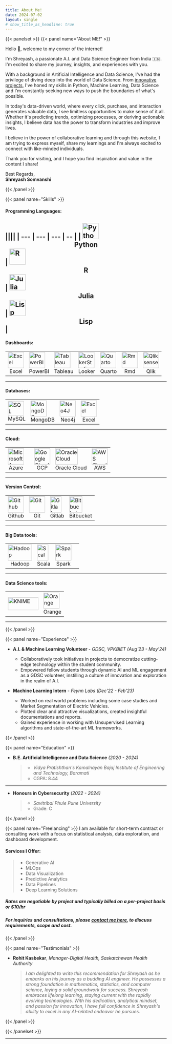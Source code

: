 ```yaml
---
title: About Me!
date: 2024-07-02
layout: single
# show_title_as_headline: true
---
```



{{< panelset >}}
{{< panel name="About ME!" >}}

Hello :wave:, welcome to my corner of the internet!

I'm Shreyash, a passionate A.I. and Data Science Engineer from India :india:. I'm excited to share my journey, insights, and experiences with you.

With a background in Artificial Intelligence and Data Science, I've had the privilege of diving deep into the world of Data Science. From [innovative projects](https://shreyash.rbind.io/project/), I've honed my skills in Python, Machine Learning, Data Science and I'm constantly seeking new ways to push the boundaries of what's possible.

In today's data-driven world, where every click, purchase, and interaction generates valuable data, I see limitless opportunities to make sense of it all. Whether it's predicting trends, optimizing processes, or deriving actionable insights, I believe data has the power to transform industries and improve lives.

I believe in the power of collaborative learning and through this website, I am trying to express myself, share my learnings and I'm always excited to connect with like-minded individuals.

Thank you for visiting, and I hope you find inspiration and value in the content I share!

Best Regards,<br>
**Shreyash Somvanshi**<br>

{{< /panel >}}

{{< panel name="Skills" >}} 
#### Programming Languages:
||||
| --- | --- | --- | -- |
| <img src="/logos/programming_lang/python.png" alt="Python" style="width: 50px; height: 50px;"> <center>Python</center>  | <img src="/logos/programming_lang/Rlogo.svg" alt="R" style="width: 50px; height: 50px;">   <center>R</center>     | <img src="/logos/programming_lang/julia-dots.svg" alt="Julia" style="width: 50px; height: 50px;">  <center>Julia</center>    | <img src="/logos/programming_lang/Lisp_logo.svg" alt="Lisp" style="width: 50px; height: 50px;">  <center>Lisp</center>  |
---

#### Dashboards:
|||| | | | |
| --- | --- | --- | --- | --- | --- | --- |
| <img src="/logos/dashboarding/microsoft-excel-2019.png" alt="Excel" style="width: 50px; height: 50px;"> <center>Excel</center> | <img src="/logos/dashboarding/power-bi.png" alt="PowerBI" style="width: 50px; height: 50px;"> <center>PowerBI</center>  | <img src="/logos/dashboarding/tableau-software.png" alt="Tableau" style="width: 50px; height: 50px;">  <center> Tableau </center>     | <img src="/logos/dashboarding/ic_looker_studio.svg" alt="LookerStudio" style="width: 50px; height: 50px;"> <center>Looker</center>    | <img src="/logos/dashboarding/quarto.png" alt="Quarto" style="width: 50px; height: 50px;"> <center>Quarto</center> | <img src="/logos/dashboarding/Rmd.png" alt="Rmd" style="width: 50px; height: 50px;"> <center>Rmd</center> | <img src="/logos/dashboarding/qliksense.png" alt="Qliksense" style="width: 50px; height: 50px;"> <center>Qlik</center> |


---

#### Databases:
|||| |
| --- | --- | --- | --- |
| <img src="/logos/databases/logo-mysql-170x115.png" alt="SQL" style="width: 50px; height: 45px;"><center>MySQL</center>  |  <img src="/logos/databases/mongodb.png" alt="MongoDB" style="width: 50px; height: 50px;">  <center>MongoDB</center>  | <img src="/logos/databases/neo4j.svg" alt="Neo4J" style="width: 50px; height: 50px;"> <center>Neo4j</center> | <img src="https://img.icons8.com/color/452/microsoft-excel-2019.png" alt="Excel" style="width: 50px; height: 50px;"> <center>Excel</center> |

---


#### Cloud:
|||| | |
| --- | --- | --- | --- | --- |
| <img src="/logos/cloud_tech/Microsoft_Azure.svg" alt="Microsoft Azure" style="width: 50px; height: 50px;"><center> Azure</center>  | | <img src="/logos/cloud_tech/google-cloud.png" alt="Google Cloud" style="width: 50px; height: 50px;">  <center>GCP</center>  | <img src="/logos/cloud_tech/oracle.png" alt="Oracle Cloud" style="width: 70px; height: 50px;"> <center>Oracle Cloud</center> | <img src="/logos/cloud_tech/Amazon_Web_Services_Logo.svg" alt="AWS Cloud" style="width: 50px; height: 50px;"> <center>AWS</center> |


---

#### Version Control:
||| | |
| --- | --- | --- | --- |
| <img src="/logos/version_control/GitHub_Invertocat_Logo.svg" alt="Github" style="width: 50px; height: 50px;"> <center>Github</center>| <img src="/logos/version_control/git.png" alt="Git" style="width: 50px; height: 50px;"> <center>Git</center> | <img src="/logos/version_control/GitLab_icon.svg" alt="Gitlab" style="width: 35px; height: 50px;"> <center>Gitlab</center> | <img src="/logos/version_control/Bitbucket-blue-logomark-only.svg" alt="Bitbucket" style="width: 40px; height: 50px;"> <center>Bitbucket</center> |

---

#### Big Data tools:
||| | |
| --- | --- | --- | --- |
| <img src="/logos/bigdata_tools/hadoop1.png" alt="Hadoop" style="width: 75px; height: 50px;"> <center>Hadoop</center> | <img src="/logos/bigdata_tools/scala-spiral-3d.png" alt="Scala" style="width: 35px; height: 50px;"> <center>Scala</center> | <img src="/logos/bigdata_tools/Apache_Spark_logo.svg" alt="Spark" style="width: 50px; height: 50px;"> <center>Spark</center> |

---

#### Data Science tools:

|||
| --- | --- | 
| <img src="/logos/data_science_tools/Knime-White.svg" alt="KNIME" style="width: 95px; height: 40px;"> | <img src="/logos/data_science_tools/orangedatamining_logo-removebg-preview.png" alt="Orange" style="width: 50px; height: 50px;"> <center>Orange</center> | 

---

{{< /panel >}}

{{< panel name="Experience" >}}

+ **A.I. & Machine Learning Volunteer** - *GDSC, VPKBIET (Aug'23 - May'24)* 
   - Collaboratively took initiatives in projects to democratize cutting-edge technology within the student community.
   - Empowered fellow students through dynamic AI and ML engagement as a GDSC volunteer, instilling a culture of innovation and exploration in the realm of A.I.

+ **Machine Learning Intern** - *Feynn Labs (Dec'22 - Feb'23)*
    - Worked on real world problems including some case studies and Market Segmentation of Electric Vehicles.
    - Plotted clear and attractive visualizations, created insightful documentations and reports.
    - Gained experience in working with Unsupervised Learning algorithms and state-of-the-art ML frameworks.

{{< /panel >}}

{{< panel name="Education" >}}
+ **B.E. Artificial Intelligence and Data Science**  *(2020 - 2024)*
    > - *Vidya Pratishthan's Kamalnayan Bajaj Institute of Engineering and Technology, Baramati*
    > - CGPA: 8.44
---
+ **Honours in Cybersecurity** *(2022 - 2024)*
    > - *Savitribai Phule Pune University*
    > - Grade: C

{{< /panel >}}

{{< panel name="Freelancing" >}}
I am available for short-term contract or consulting work with a focus on statistical analysis, data exploration, and dashboard development. 

#### Services I Offer:
  > + Generative AI
  > + MLOps
  > + Data Visualization
  > + Predictive Analytics
  > + Data Pipelines
  > + Deep Learning Solutions

##### *Rates are negotiable by project and typically billed on a per-project basis or $10/hr*

##### For inquiries and consultations, please [contact me here](/contact), to discuss requirements, scope and cost.

{{< /panel >}}

{{< panel name="Testimonials" >}}
- **Rohit Kasbekar**, *Manager-Digital Health, Saskatchewan Health Authority*
    > *I am delighted to write this recommendation for Shreyash as he embarks on his journey as a budding AI engineer. He possesses a strong foundation in mathematics, statistics, and computer science, laying a solid groundwork for success. Shreyash embraces lifelong learning, staying current with the rapidly evolving technologies. With his dedication, analytical mindset, and passion for innovation, I have full confidence in Shreyash's ability to excel in any AI-related endeavor he pursues.*

{{< /panel >}}

{{< /panelset >}}

---
